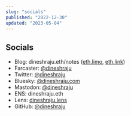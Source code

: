```yaml
---
slug: "socials"
published: "2022-12-30"
updated: "2023-05-04"
---
```


## Socials
- Blog: dineshraju.eth/notes ([eth.limo](https://dineshraju.eth.limo/notes/), [eth.link](https://dineshraju.eth.link/notes/))
- Farcaster: [@dineshraju](https://warpcast.com/dineshraju)
- Twitter: [@dineshraju](https://twitter.com/dineshraju)
- Bluesky: [@dineshraju.com](https://staging.bsky.app/profile/dineshraju.com)
- Mastodon: [@dineshraju](https://mastodon.social/@dineshraju)
- ENS: dineshraju.eth
- Lens: [dineshraju.lens](https://lenster.xyz/u/dineshraju)
- GitHub: [@dineshraju](https://github.com/dineshraju)
